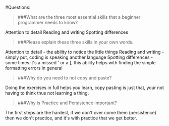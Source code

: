 #Questions:

>###What are the three most essential skills that a beginner programmer needs to know?

Attention to detail
Reading and writing
Spotting differences

>###Please explain these three skills in your own words.

Attention to detail - the ability to notice the little things
Reading and writing - simply put, coding is speaking another language
Spotting differences - some times it's a missed ' or a ], this ability helps with finding the simple formatting errors in general

>###Why do you need to not copy and paste?

Doing the exercises in full helps you learn, copy pasting is just that, your not having to think thus not learning a thing.

>###Why is Practice and Persistence important?

The first steps are the hardest, if we don't over come them (persistence) then we don't practice, and it's with practice that we get better.

